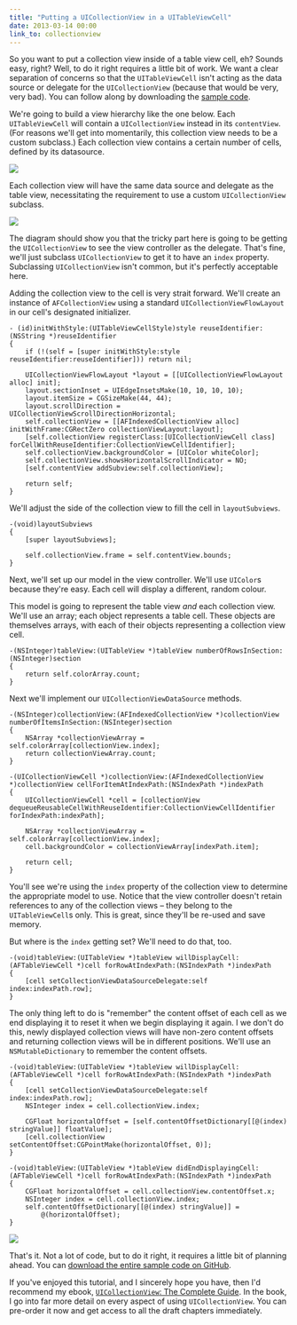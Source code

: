 ```yaml
---
title: "Putting a UICollectionView in a UITableViewCell"
date: 2013-03-14 00:00
link_to: collectionview
---
```


<p>So you want to put a collection view inside of a table view cell, eh? Sounds easy, right? Well, to do it right requires a little bit of work. We want a clear separation of concerns so that the <code>UITableViewCell</code> isn't acting as the data source or delegate for the <code>UICollectionView</code> (because that would be very, very bad). You can follow along by downloading the <a href="https://github.com/AshFurrow/AFTabledCollectionView">sample code</a>.</p>

<p>We're going to build a view hierarchy like the one below. Each <code>UITableViewCell</code> will contain a <code>UICollectionView</code> instead in its <code>contentView</code>. (For reasons we'll get into momentarily, this collection view needs to be a custom subclass.) Each collection view contains a certain number of cells, defined by its datasource. </p>

<img src="/img/import/blog/putting-a-uicollectionview-in-a-uitableviewcell/AFE11F3C86B04CDF9EDB1F080C6668EB.png" class="img-responsive" />

<p>Each collection view will have the same data source and delegate as the table view, necessitating the requirement to use a custom <code>UICollectionView</code> subclass. </p>

<img src="/img/import/blog/putting-a-uicollectionview-in-a-uitableviewcell/E26436B73EEE4D06A38646AEDAFC9692.png" class="img-responsive" />

<p>The diagram should show you that the tricky part here is going to be getting the <code>UICollectionView</code> to see the view controller as the delegate. That's fine, we'll just subclass <code>UICollectionView</code> to get it to have an <code>index</code> property. Subclassing <code>UICollectionView</code> isn't common, but it's perfectly acceptable here.</p>

<p>Adding the collection view to the cell is very strait forward. We'll create an instance of <code>AFCollectionView</code> using a standard <code>UICollectionViewFlowLayout</code> in our cell's designated initializer. </p>

<pre><code>- (id)initWithStyle:(UITableViewCellStyle)style reuseIdentifier:(NSString *)reuseIdentifier
{
    if (!(self = [super initWithStyle:style reuseIdentifier:reuseIdentifier])) return nil;

    UICollectionViewFlowLayout *layout = [[UICollectionViewFlowLayout alloc] init];
    layout.sectionInset = UIEdgeInsetsMake(10, 10, 10, 10);
    layout.itemSize = CGSizeMake(44, 44);
    layout.scrollDirection = UICollectionViewScrollDirectionHorizontal;
    self.collectionView = [[AFIndexedCollectionView alloc] initWithFrame:CGRectZero collectionViewLayout:layout];
    [self.collectionView registerClass:[UICollectionViewCell class] forCellWithReuseIdentifier:CollectionViewCellIdentifier];
    self.collectionView.backgroundColor = [UIColor whiteColor];
    self.collectionView.showsHorizontalScrollIndicator = NO;
    [self.contentView addSubview:self.collectionView];

    return self;
}
</code></pre>

<p>We'll adjust the side of the collection view to fill the cell in <code>layoutSubviews</code>. </p>

<pre><code>-(void)layoutSubviews
{
    [super layoutSubviews];

    self.collectionView.frame = self.contentView.bounds;
}
</code></pre>

<p>Next, we'll set up our model in the view controller. We'll use <code>UIColor</code>s because they're easy. Each cell will display a different, random colour. </p>

<p>This model is going to represent the table view <em>and</em> each collection view. We'll use an array; each object represents a table cell. These objects are themselves arrays, with each of their objects representing a collection view cell.</p>

<pre><code>-(NSInteger)tableView:(UITableView *)tableView numberOfRowsInSection:(NSInteger)section
{
    return self.colorArray.count;
}
</code></pre>

<p>Next we'll implement our <code>UICollectionViewDataSource</code> methods.</p>

<pre><code>-(NSInteger)collectionView:(AFIndexedCollectionView *)collectionView numberOfItemsInSection:(NSInteger)section
{
    NSArray *collectionViewArray = self.colorArray[collectionView.index];
    return collectionViewArray.count;
}

-(UICollectionViewCell *)collectionView:(AFIndexedCollectionView *)collectionView cellForItemAtIndexPath:(NSIndexPath *)indexPath
{    
    UICollectionViewCell *cell = [collectionView dequeueReusableCellWithReuseIdentifier:CollectionViewCellIdentifier forIndexPath:indexPath];

    NSArray *collectionViewArray = self.colorArray[collectionView.index];
    cell.backgroundColor = collectionViewArray[indexPath.item];

    return cell;
}
</code></pre>

<p>You'll see we're using the <code>index</code> property of the collection view to determine the appropriate model to use. Notice that the view controller doesn't retain references to any of the collection views – they belong to the <code>UITableViewCell</code>s only. This is great, since they'll be re-used and save memory.</p>

<p>But where is the <code>index</code> getting set? We'll need to do that, too.</p>

<pre><code>-(void)tableView:(UITableView *)tableView willDisplayCell:(AFTableViewCell *)cell forRowAtIndexPath:(NSIndexPath *)indexPath
{
    [cell setCollectionViewDataSourceDelegate:self index:indexPath.row];
}
</code></pre>

<p>The only thing left to do is "remember" the content offset of each cell as we end displaying it to reset it when we begin displaying it again. I we don't do this, newly displayed collection views will have non-zero content offsets and returning collection views will be in different positions. We'll use an <code>NSMutableDictionary</code> to remember the content offsets.</p>

<pre><code>-(void)tableView:(UITableView *)tableView willDisplayCell:(AFTableViewCell *)cell forRowAtIndexPath:(NSIndexPath *)indexPath
{
    [cell setCollectionViewDataSourceDelegate:self index:indexPath.row];
    NSInteger index = cell.collectionView.index;

    CGFloat horizontalOffset = [self.contentOffsetDictionary[[@(index) stringValue]] floatValue];
    [cell.collectionView setContentOffset:CGPointMake(horizontalOffset, 0)];
}

-(void)tableView:(UITableView *)tableView didEndDisplayingCell:(AFTableViewCell *)cell forRowAtIndexPath:(NSIndexPath *)indexPath
{
    CGFloat horizontalOffset = cell.collectionView.contentOffset.x;
    NSInteger index = cell.collectionView.index;
    self.contentOffsetDictionary[[@(index) stringValue]] = 
        @(horizontalOffset);
}
</code></pre>

<img src="/img/import/blog/putting-a-uicollectionview-in-a-uitableviewcell/1DA58865F87F4E9696A16088F491E04D.png" class="img-responsive" />

<p>That's it. Not a lot of code, but to do it right, it requires a little bit of planning ahead. You can <a href="https://github.com/AshFurrow/AFTabledCollectionView">download the entire sample code on GitHub</a>.</p>

<p>If you've enjoyed this tutorial, and I sincerely hope you have, then I'd recommend my ebook, <a href="http://click.linksynergy.com/fs-bin/click?id=3JVIZPzOhac&amp;subid=&amp;offerid=145238.1&amp;type=10&amp;tmpid=3559&amp;RD_PARM1=http%253A%252F%252Fwww.informit.com%252Fstore%252Fios-uicollectionview-the-complete-guide-9780133410945"><code>UICollectionView</code>: The Complete Guide</a>. In the book, I go into far more detail on every aspect of using <code>UICollectionView</code>. You can pre-order it now and get access to all the draft chapters immediately. </p>

<!-- more -->

